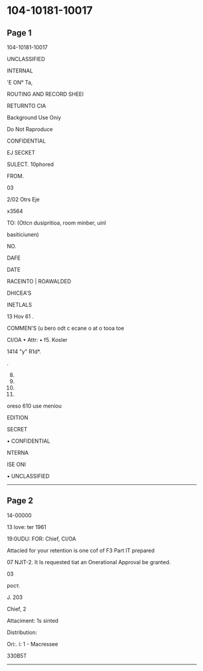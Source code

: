 # 104-10181-10017

## Page 1

104-10181-10017

UNCLASSIFIED

INTERNAL

'E ON° Ta,

ROUTING AND RECORD SHEEI

RETURNTO CIA

Background Use Oniy

Do Not Raproduce

CONFIDENTIAL

EJ SECKET

SULECT. 10phored

FROM.

03

2/02 Otrs Eje

x3564

TO: (Otlcn dusipritioa, room minber, uinl

basiticiunen)

NO.

DAFE

DATE

RACEINTO | ROAWALDED

DHICEA'S

INETLALS

13 Hov 61 .

COMMEN'S (u bero odt c ecane o at o tooa toe

CI/OA • Attr: • f5. Kosler

1414 "y" R1d*.

.

8.

10.

13.

13.

oreso 610 use meniou

EDITION

SECRET

• CONFIDENTIAL

NTERNA

ISE ONI

• UNCLASSIFIED

---

## Page 2

14-00000

13 love: ter 1961

19:0UDU: FOR: Chief, CI/OA

Attacied for your retention is one cof of F3 Part IT prepared

07 NJIT-2. It Is requested tiat an Onerational Approval be granted.

03

рост.

J. 203

Chief, 2

Attaciment: 1s sinted

Distribution:

Ori:. i: 1 - Macressee

330B5T

---

